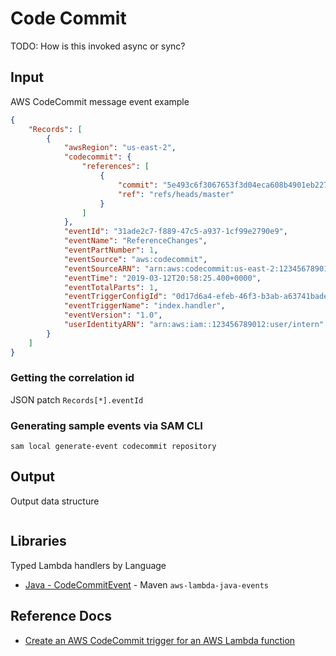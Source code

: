 # Code Commit

TODO: How is this invoked async or sync?

## Input

AWS CodeCommit message event example

```json
{
    "Records": [
        {
            "awsRegion": "us-east-2",
            "codecommit": {
                "references": [
                    {
                        "commit": "5e493c6f3067653f3d04eca608b4901eb227078",
                        "ref": "refs/heads/master"
                    }
                ]
            },
            "eventId": "31ade2c7-f889-47c5-a937-1cf99e2790e9",
            "eventName": "ReferenceChanges",
            "eventPartNumber": 1,
            "eventSource": "aws:codecommit",
            "eventSourceARN": "arn:aws:codecommit:us-east-2:123456789012:lambda-pipeline-repo",
            "eventTime": "2019-03-12T20:58:25.400+0000",
            "eventTotalParts": 1,
            "eventTriggerConfigId": "0d17d6a4-efeb-46f3-b3ab-a63741badeb8",
            "eventTriggerName": "index.handler",
            "eventVersion": "1.0",
            "userIdentityARN": "arn:aws:iam::123456789012:user/intern"
        }
    ]
}
```

### Getting the correlation id

JSON patch `Records[*].eventId`

### Generating sample events via SAM CLI

```shell
sam local generate-event codecommit repository
```

## Output

Output data structure

```json
```

## Libraries

Typed Lambda handlers by Language

- [Java - CodeCommitEvent](https://github.com/aws/aws-lambda-java-libs/blob/master/aws-lambda-java-events/src/main/java/com/amazonaws/services/lambda/runtime/events/CodeCommitEvent.java) - Maven `aws-lambda-java-events`

## Reference Docs

- [Create an AWS CodeCommit trigger for an AWS Lambda function](https://docs.aws.amazon.com/codecommit/latest/userguide/how-to-notify-lambda.html)